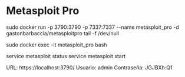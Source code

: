 # Metasploit Pro

sudo docker run -p 3790:3790 -p 7337:7337 --name metasploit_pro -d gastonbarbaccia/metasploitpro tail -f /dev/null

sudo docker exec -it metasploit_pro bash

service metasploit status
service metasploit start

URL: https://localhost:3790/
Usuario: admin
Contraseña: JGJBXh:Q1




